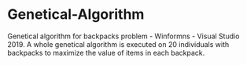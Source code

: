 # Genetical-Algorithm
Genetical algorithm for backpacks problem - Winformns - Visual Studio 2019.
A whole genetical algorithm is executed on 20 individuals with backpacks to maximize the value of items in each backpack.
